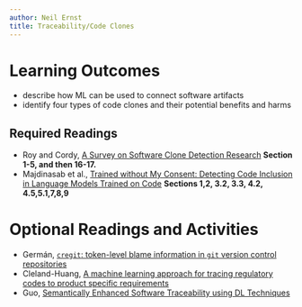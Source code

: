 ```yaml
---
author: Neil Ernst
title: Traceability/Code Clones
---
```


# Learning Outcomes
- describe how ML can be used to connect software artifacts
- identify four types of code clones and their potential benefits and harms


## Required Readings

* Roy and Cordy, [A Survey on Software Clone Detection Research](https://research.cs.queensu.ca/TechReports/Reports/2007-541.pdf) **Section 1-5, and then 16-17.**
* Majdinasab et al., [Trained without My Consent: Detecting Code Inclusion in Language Models Trained on Code](https://www.semanticscholar.org/paper/Trained-without-My-Consent%3A-Detecting-Code-in-on-Majdinasab-Nikanjam/266d35fa042220236d25b8f7101914a44df4febd) **Sections 1,2, 3.2, 3.3, 4.2, 4.5,5.1,7,8,9**

# Optional Readings and Activities

* Germán, [`cregit`: token-level blame information in `git` version control repositories](https://link.springer.com/article/10.1007/s10664-019-09704-x)
* Cleland-Huang, [A machine learning approach for tracing regulatory codes to product specific requirements](https://dl.acm.org/doi/pdf/10.1145/1806799.1806825)
* Guo, [Semantically Enhanced Software Traceability using DL Techniques](https://ieeexplore.ieee.org/abstract/document/7985645)